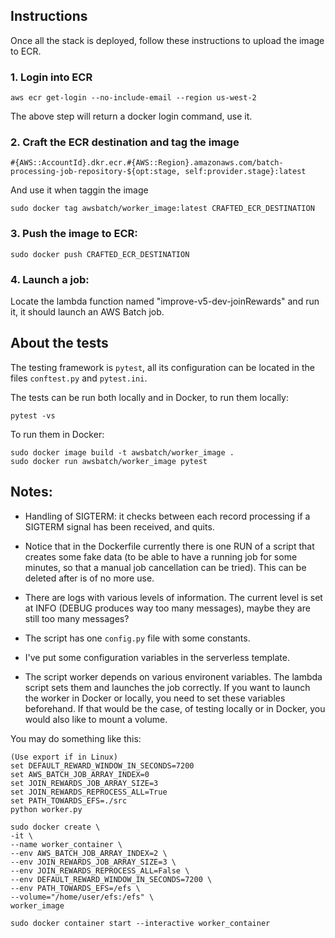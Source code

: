 
## Instructions

Once all the stack is deployed, follow these instructions to upload the image to ECR.

### 1. Login into ECR
```
aws ecr get-login --no-include-email --region us-west-2
```

The above step will return a docker login command, use it.


### 2. Craft the ECR destination and tag the image
```
#{AWS::AccountId}.dkr.ecr.#{AWS::Region}.amazonaws.com/batch-processing-job-repository-${opt:stage, self:provider.stage}:latest
```
And use it when taggin the image
```
sudo docker tag awsbatch/worker_image:latest CRAFTED_ECR_DESTINATION
```

### 3. Push the image to ECR:
```
sudo docker push CRAFTED_ECR_DESTINATION
```

### 4. Launch a job:
Locate the lambda function named "improve-v5-dev-joinRewards" and run it, it should launch an AWS Batch job.


## About the tests

The testing framework is `pytest`, all its configuration can be located in the files `conftest.py` and `pytest.ini`.

The tests can be run both locally and in Docker, to run them locally:
```
pytest -vs
```

To run them in Docker:
```
sudo docker image build -t awsbatch/worker_image .
sudo docker run awsbatch/worker_image pytest
```

## Notes:
- Handling of SIGTERM: it checks between each record processing if a SIGTERM signal has been received, and quits.
- Notice that in the Dockerfile currently there is one RUN of a script that creates some fake data (to be able to have a running job for some minutes, so that a manual job cancellation can be tried). This can be deleted after is  of no more use.
- There are logs with various levels of information. The current level is set at INFO (DEBUG produces way too many messages), maybe they are still too many messages?
- The script has one `config.py` file with some constants.

- I've put some configuration variables in the serverless template.
- The script worker depends on various environent variables. The lambda script sets them and launches the job correctly. If you want to launch the worker in Docker or locally, you need to set these variables beforehand. If that would be the case, of testing locally or in Docker, you would also like to mount a volume.

You may do something like this:
```
(Use export if in Linux)
set DEFAULT_REWARD_WINDOW_IN_SECONDS=7200
set AWS_BATCH_JOB_ARRAY_INDEX=0
set JOIN_REWARDS_JOB_ARRAY_SIZE=3
set JOIN_REWARDS_REPROCESS_ALL=True
set PATH_TOWARDS_EFS=./src
python worker.py
```

```
sudo docker create \
-it \
--name worker_container \
--env AWS_BATCH_JOB_ARRAY_INDEX=2 \
--env JOIN_REWARDS_JOB_ARRAY_SIZE=3 \
--env JOIN_REWARDS_REPROCESS_ALL=False \
--env DEFAULT_REWARD_WINDOW_IN_SECONDS=7200 \
--env PATH_TOWARDS_EFS=/efs \
--volume="/home/user/efs:/efs" \
worker_image

sudo docker container start --interactive worker_container
```